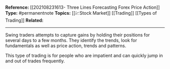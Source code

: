 **Reference:** [[202108231613- Three Lines Forecasting Forex Price Action]]
**Type:** #permanentnote 
**Topics:** [[💹Stock Market]] [[Trading]] [[Types of Trading]]
**Related:**

----
Swing traders attempts to capture gains by holding their positions for several days to a few months. They identify the trends, look for fundamentals as well as price action, trends and patterns.

This type of trading is for people who are impatient and can quickly jump in and out of trades frequently.